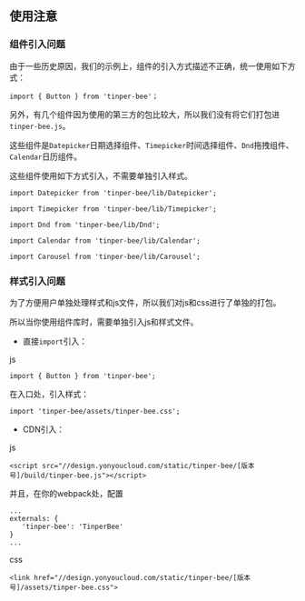 ## 使用注意

### 组件引入问题

由于一些历史原因，我们的示例上，组件的引入方式描述不正确，统一使用如下方式：

```
import { Button } from 'tinper-bee'；

```

另外，有几个组件因为使用的第三方的包比较大，所以我们没有将它们打包进`tinper-bee.js`。

这些组件是`Datepicker`日期选择组件、`Timepicker`时间选择组件、`Dnd`拖拽组件、`Calendar`日历组件。

这些组件使用如下方式引入，不需要单独引入样式。

```
import Datepicker from 'tinper-bee/lib/Datepicker';

import Timepicker from 'tinper-bee/lib/Timepicker';

import Dnd from 'tinper-bee/lib/Dnd';

import Calendar from 'tinper-bee/lib/Calendar';

import Carousel from 'tinper-bee/lib/Carousel';

```

### 样式引入问题

为了方便用户单独处理样式和js文件，所以我们对js和css进行了单独的打包。

所以当你使用组件库时，需要单独引入js和样式文件。

- 直接`import`引入：

js

```
import { Button } from 'tinper-bee';
```

在入口处，引入样式：

```
import 'tinper-bee/assets/tinper-bee.css';
```

- CDN引入：

js

```
<script src="//design.yonyoucloud.com/static/tinper-bee/[版本号]/build/tinper-bee.js"></script>
```

并且，在你的webpack处，配置

```
...
externals: {
   'tinper-bee': 'TinperBee'
}
...
```


css

```
<link href="//design.yonyoucloud.com/static/tinper-bee/[版本号]/assets/tinper-bee.css">
```

